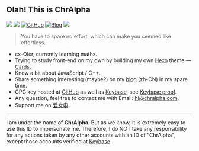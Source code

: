## Olah! This is ChrAlpha

[![](https://img.shields.io/badge/dynamic/json?color=1DA1F2&label=Twitter&logo=twitter&query=%24.data.totalSubs&url=https%3A%2F%2Fapi.spencerwoo.com%2Fsubstats%2F%3Fsource%3Dtwitter%26queryKey%3DiChrAlpha&style=for-the-badge)](https://twitter.com/ichralpha) [![](https://img.shields.io/badge/dynamic/json?color=26A5E4&label=Telegram_Channel&logo=telegram&query=%24.data.totalSubs&url=https%3A%2F%2Fapi.spencerwoo.com%2Fsubstats%2F%3Fsource%3Dtelegram%26queryKey%3DChrAlphaChannel&style=for-the-badge)](https://twitter.com/ichralpha) [![GitHub](https://img.shields.io/badge/dynamic/json?logo=github&label=GitHub&color=181717&query=%24.data.totalSubs&url=https%3A%2F%2Fapi.spencerwoo.com%2Fsubstats%2F%3Fsource%3Dgithub%26queryKey%3DChrAlpha&style=for-the-badge)](https://github.com/ChrAlpha) [![Blog](https://img.shields.io/badge/dynamic/json?logo=hexo&color=0E83CD&label=Blog&query=%24.data.totalSubs&url=https%3A%2F%2Fapi.spencerwoo.com%2Fsubstats%2F%3Fsource%3Dfeedly%26queryKey%3Dhttps%3A%2F%2Fblog.ichr.me%2Fatom.xml%26source%3Dinoreader%26queryKey%3Dhttps%3A%2F%2Fblog.ichr.me%2Fatom.xml&style=for-the-badge)](https://blog.ichr.me/) [![](https://img.shields.io/badge/-hi@chralpha.com-911318?logo=Mail.RU&logoColor=white&style=for-the-badge)](mailto:github2[at]chralpha.com) 

>   You have to spare no effort, which can make you seemed like effortless.

-   ex-OIer,  currently learning maths.
-   Trying to study front-end on my own by building  my own [Hexo](https://hexo.io) theme — [Cards](https://github.com/ChrAlpha/hexo-theme-cards).
-   Know a bit about JavaScript / C++.
-   Share something interesting (maybe?) on my [blog](https://blog.ichr.me) (zh-CN) in my spare time.
-   GPG key hosted at [GitHub](https://github.com/chralpha.gpg) as well as [Keybase](https://keybase.io/chralpha), see [Keybase proof](https://gist.github.com/ChrAlpha/4179b26b703218c2fc5836a3abe4733b).
-   Any question, feel free to contact me with Email: hi@chralpha.com.
-   Support me on [爱发电](https://afdian.net/@ChrAlpha).

---

I am under the name of **ChrAlpha**. But as we know, it is extremely easy to use this ID to impersonate me. Therefore, I do NOT take any responsibility for any actions taken by any other accounts with an ID of “ChrAlpha”, except those accounts verified at [Keybase](https://keybase.io/chralpha).

